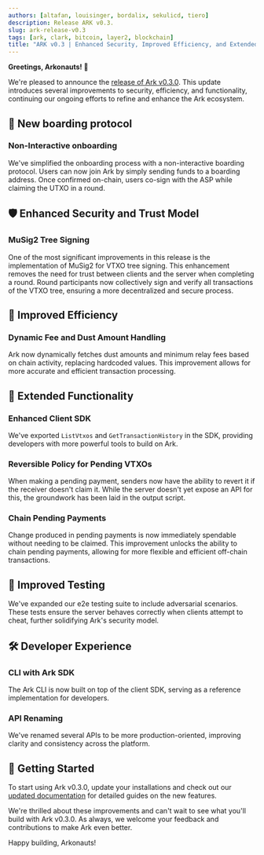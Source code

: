 ```yaml
---
authors: [altafan, louisinger, bordalix, sekulicd, tiero]
description: Release ARK v0.3.
slug: ark-release-v0.3
tags: [ark, clark, bitcoin, layer2, blockchain]
title: "ARK v0.3 | Enhanced Security, Improved Efficiency, and Extended Functionality"
---
```



**Greetings, Arkonauts! 🚀**

We're pleased to announce the [release of Ark v0.3.0](https://github.com/ark-network/ark/releases/tag/v0.3.0). This update introduces several improvements to security, efficiency, and functionality, continuing our ongoing efforts to refine and enhance the Ark ecosystem.

<!-- truncate -->

## 🚪 New boarding protocol

### Non-Interactive onboarding

We've simplified the onboarding process with a non-interactive boarding protocol. Users can now join Ark by simply sending funds to a boarding address. Once confirmed on-chain, users co-sign with the ASP while claiming the UTXO in a round.

## 🛡️ Enhanced Security and Trust Model

### MuSig2 Tree Signing

One of the most significant improvements in this release is the implementation of MuSig2 for VTXO tree signing. This enhancement removes the need for trust between clients and the server when completing a round. Round participants now collectively sign and verify all transactions of the VTXO tree, ensuring a more decentralized and secure process.

## 🎯 Improved Efficiency

### Dynamic Fee and Dust Amount Handling

Ark now dynamically fetches dust amounts and minimum relay fees based on chain activity, replacing hardcoded values. This improvement allows for more accurate and efficient transaction processing.

## 🔧 Extended Functionality

### Enhanced Client SDK

We've exported `ListVtxos` and `GetTransactionHistory` in the SDK, providing developers with more powerful tools to build on Ark.

### Reversible Policy for Pending VTXOs

When making a pending payment, senders now have the ability to revert it if the receiver doesn't claim it. While the server doesn't yet expose an API for this, the groundwork has been laid in the output script.

### Chain Pending Payments

Change produced in pending payments is now immediately spendable without needing to be claimed. This improvement unlocks the ability to chain pending payments, allowing for more flexible and efficient off-chain transactions.

## 🧪 Improved Testing

We've expanded our e2e testing suite to include adversarial scenarios. These tests ensure the server behaves correctly when clients attempt to cheat, further solidifying Ark's security model.

## 🛠️ Developer Experience

### CLI with Ark SDK

The Ark CLI is now built on top of the client SDK, serving as a reference implementation for developers.

### API Renaming

We've renamed several APIs to be more production-oriented, improving clarity and consistency across the platform.

## 🚀 Getting Started

To start using Ark v0.3.0, update your installations and check out our [updated documentation](https://arkdev.info) for detailed guides on the new features.

We're thrilled about these improvements and can't wait to see what you'll build with Ark v0.3.0. As always, we welcome your feedback and contributions to make Ark even better.

Happy building, Arkonauts!